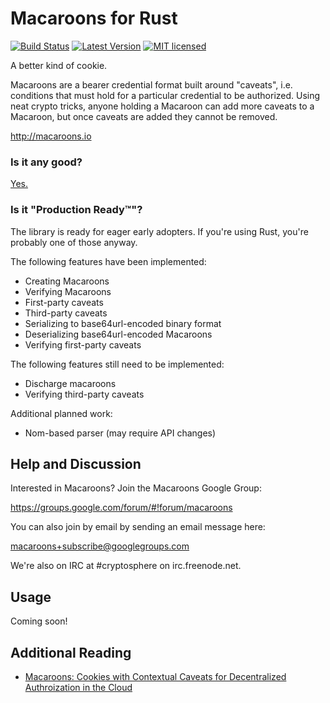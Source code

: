 Macaroons for Rust
==================
[![Build Status](https://travis-ci.org/cryptosphere/rust-macaroons.svg?branch=master)](https://travis-ci.org/cryptosphere/rust-macaroons)
[![Latest Version](https://img.shields.io/crates/v/macaroons.svg)](https://crates.io/crates/macaroons)
[![MIT licensed](https://img.shields.io/badge/license-MIT-blue.svg)](https://github.com/cryptosphere/rust-macaroons/blob/master/LICENSE)

A better kind of cookie.

Macaroons are a bearer credential format built around "caveats", i.e. conditions
that must hold for a particular credential to be authorized. Using neat crypto
tricks, anyone holding a Macaroon can add more caveats to a Macaroon, but once
caveats are added they cannot be removed.

http://macaroons.io

### Is it any good?

[Yes.](http://news.ycombinator.com/item?id=3067434)

### Is it "Production Ready™"?

The library is ready for eager early adopters. If you're using Rust, you're
probably one of those anyway.

The following features have been implemented:

* Creating Macaroons
* Verifying Macaroons
* First-party caveats
* Third-party caveats
* Serializing to base64url-encoded binary format
* Deserializing base64url-encoded Macaroons
* Verifying first-party caveats

The following features still need to be implemented:

* Discharge macaroons
* Verifying third-party caveats

Additional planned work:

* Nom-based parser (may require API changes)

## Help and Discussion

Interested in Macaroons? Join the Macaroons Google Group:

https://groups.google.com/forum/#!forum/macaroons

You can also join by email by sending an email message here:

[macaroons+subscribe@googlegroups.com](mailto:macaroons+subscribe@googlegroups.com)

We're also on IRC at #cryptosphere on irc.freenode.net.

## Usage

Coming soon!

Additional Reading
------------------

* [Macaroons: Cookies with Contextual Caveats for Decentralized Authroization in the Cloud](https://static.googleusercontent.com/media/research.google.com/en/us/pubs/archive/41892.pdf)
